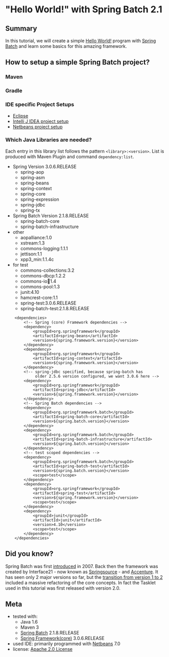 # "Hello World!" with Spring Batch 2.1

## Summary

In this tutorial, we will create a simple [Hello World!][hello-world] program with [Spring Batch][spring-batch] and learn some basics for this amazing framework.

## How to setup a simple Spring Batch project?
### Maven
### Gradle
### IDE specific Project Setups

* [Eclipse][eclipse-help]
* [Intelli J IDEA project setup][intellij-idea-project-setup]
* [Netbeans project setup][netbeans-project-setup]

### Which Java Libraries are needed?

Each entry in this library list follows the pattern `<library>:<version>`. List is produced with Maven Plugin and command `dependency:list`.

* Spring Version 3.0.6.RELEASE
	* spring-aop
	* spring-asm
	* spring-beans
	* spring-context
	* spring-core
	* spring-expression
	* spring-jdbc
	* spring-tx
* Spring Batch Version 2.1.8.RELEASE
	* spring-batch-core
	* spring-batch-infrastructure
* other
	* aopalliance:1.0
	* xstream:1.3
	* commons-logging:1.1.1
	* jettison:1.1
	* xpp3_min:1.1.4c
* for test
	* commons-collections:3.2
	* commons-dbcp:1.2.2
	* commons-io:jar:1.4
	* commons-pool:1.3
	* junit:4.10
	* hamcrest-core:1.1
	* spring-test:3.0.6.RELEASE
	* spring-batch-test:2.1.8.RELEASE


```
	<dependencies>
	    <!-- Spring (core) Framework dependencies -->
	    <dependency>
	        <groupId>org.springframework</groupId>
	        <artifactId>spring-beans</artifactId>
	        <version>${spring.framework.version}</version>
	    </dependency>
	    <dependency>
	        <groupId>org.springframework</groupId>
	        <artifactId>spring-context</artifactId>
	        <version>${spring.framework.version}</version>
	    </dependency>
	    <!-- spring-jdbc specified, because spring-batch has
	         older 2.5.6 version configured, we want 3.0.6 here -->
	    <dependency>
	        <groupId>org.springframework</groupId>
	        <artifactId>spring-jdbc</artifactId>
	        <version>${spring.framework.version}</version>
	    </dependency>
	    <!-- Spring Batch dependencies -->
	    <dependency>
	        <groupId>org.springframework.batch</groupId>
	        <artifactId>spring-batch-core</artifactId>
	        <version>${spring.batch.version}</version>
	    </dependency>
	    <dependency>
	        <groupId>org.springframework.batch</groupId>
	        <artifactId>spring-batch-infrastructure</artifactId>
	        <version>${spring.batch.version}</version>
	    </dependency>
	    <!-- test scoped dependencies -->
	    <dependency>
	        <groupId>org.springframework.batch</groupId>
	        <artifactId>spring-batch-test</artifactId>
	        <version>${spring.batch.version}</version>
	        <scope>test</scope>
	    </dependency>
	    <dependency>
	        <groupId>org.springframework</groupId>
	        <artifactId>spring-test</artifactId>
	        <version>${spring.framework.version}</version>
	        <scope>test</scope>            
	    </dependency>
	    <dependency>
	        <groupId>junit</groupId>
	        <artifactId>junit</artifactId>
	        <version>4.10</version>
	        <scope>test</scope>
	    </dependency>
	</dependencies>
```

## Did you know?

Spring Batch was first [introduced][first-introduction] in 2007. Back then the framework was created by Interface21 - now known as [Springsource][springsource] - and [Accenture][accenture]. It has seen only 2 major versions so far, but the [transition from version 1 to 2][changes-1-to-2] included a massive refactoring of the core concepts. In fact the Tasklet used in this tutorial was first released with version 2.0.

## Meta

* tested with:
    * Java 1.6
    * Maven 3
	* [Spring Batch][spring-batch] 2.1.8.RELEASE
	* [Spring Framework(core)][spring-core] 3.0.6.RELEASE
* used IDE: primarily programmed with [Netbeans][netbeans] 7.0
* license: [Apache 2.0 License][apache-license]

[accenture]: http://www.accenture.com/ "Accenture official home page"
[apache-license]: http://www.apache.org/licenses/LICENSE-2.0.txt "Apache 2.0 License"
[changes-1-to-2]: http://static.springsource.org/spring-batch/trunk/migration/2.0-highlights.html "Changes from Spring Batch 1.x to 2.0"
[eclipse-help]: http://www.eclipse.org/documentation/ "Eclipse: Starting Point for Documentation"
[hello-world]: http://en.wikipedia.org/wiki/Hello_world_program "Wikipedia: Hello World Programm"
[intellij-idea-project-setup]: http://www.jetbrains.com/idea/webhelp/creating-new-project-from-scratch.html "Intelli J IDEA: Creating New Project From Scratch"
[first-introduction]: http://forum.springsource.org/showthread.php?38417-Spring-Batch-Announcement "first Spring Batch announcement from 2007"
[netbeans]: http://netbeans.org/ "Netbeans official home page"
[netbeans-project-setup]: http://netbeans.org/kb/docs/java/project-setup.html "Netbeans: Creating, Importing, and Configuring Java Projects"
[springsource]: http://www.springsource.com/ "Springsource official home page"
[spring-batch]: http://static.springsource.org/spring-batch/  "Spring Batch official home page"
[spring-core]: http://www.springsource.org/spring-core/ "Spring Core Framework official home page"
